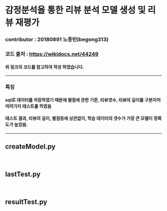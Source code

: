 # 감정분석을 통한 리뷰 분석 모델 생성 및 리뷰 재평가


### contributor : 20180891 노종빈(begong313)
### 코드 출처 : https://wikidocs.net/44249
#### 위 링크의 코드를 참고하여 작성 하였습니다.

----------
### 특징

#### sql로 데이터를 저장하였기 때문에 별점에 관한 기준, 리뷰갯수, 리뷰의 길이를 구분지어 여려가지 테스트를 하였음
#### 테스트 결과, 리뷰의 길이, 별점등에 상관없이, 학습 데이터의 갯수가 가장 큰 모델이 정확도가 높았음.


-------
## createModel.py

<Br>

## lastTest.py

<br>

## resultTest.py


